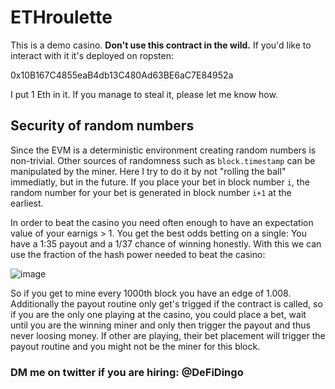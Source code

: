 # ETHroulette

This is a demo casino. **Don't use this contract in the wild.** If you'd like to interact with it it's deployed on ropsten: 

0x10B167C4855eaB4db13C480Ad63BE6aC7E84952a

I put 1 Eth in it. If you manage to steal it, please let me know how.

## Security of random numbers

Since the EVM is a deterministic environment creating random numbers is non-trivial. Other sources of randomness such as `block.timestamp` can be manipulated by the miner. Here I try to do it by not "rolling the ball" immediatly, but in the future. If you place your bet in block number `i`, the random number for your bet is generated in block number `i+1` at the earliest.

In order to beat the casino you need often enough to have an expectation value of your earnigs > 1. You get the best odds betting on a single:
You have a 1:35 payout and a 1/37 chance of winning honestly. With this we can use the fraction of the hash power needed to beat the casino:

![image](https://user-images.githubusercontent.com/6518935/153165582-9a665e18-76ae-45a1-8aa6-dbe1503a9a0b.png)



So if you get to mine every 1000th block you have an edge of 1.008. Additionally the payout routine only get's trigged if the contract is called, so if you are the only one playing at the casino, you could place a bet, wait until you are the winning miner and only then trigger the payout and thus never loosing money. If other are playing, their bet placement will trigger the payout routine and you might not be the miner for this block.


### DM me on twitter if you are hiring: @DeFiDingo
